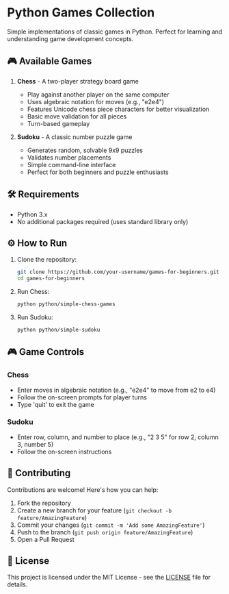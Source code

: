# Python Games Collection

Simple implementations of classic games in Python. Perfect for learning and understanding game development concepts.

## 🎮 Available Games

1. **Chess** - A two-player strategy board game
   - Play against another player on the same computer
   - Uses algebraic notation for moves (e.g., "e2e4")
   - Features Unicode chess piece characters for better visualization
   - Basic move validation for all pieces
   - Turn-based gameplay

2. **Sudoku** - A classic number puzzle game
   - Generates random, solvable 9x9 puzzles
   - Validates number placements
   - Simple command-line interface
   - Perfect for both beginners and puzzle enthusiasts

## 🛠️ Requirements

- Python 3.x
- No additional packages required (uses standard library only)

## ⚙️ How to Run

1. Clone the repository:
   ```bash
   git clone https://github.com/your-username/games-for-beginners.git
   cd games-for-beginners
   ```

2. Run Chess:
   ```bash
   python python/simple-chess-games
   ```

3. Run Sudoku:
   ```bash
   python python/simple-sudoku
   ```

## 🎮 Game Controls

### Chess
- Enter moves in algebraic notation (e.g., "e2e4" to move from e2 to e4)
- Follow the on-screen prompts for player turns
- Type 'quit' to exit the game

### Sudoku
- Enter row, column, and number to place (e.g., "2 3 5" for row 2, column 3, number 5)
- Follow the on-screen instructions

## 🤝 Contributing

Contributions are welcome! Here's how you can help:

1. Fork the repository
2. Create a new branch for your feature (`git checkout -b feature/AmazingFeature`)
3. Commit your changes (`git commit -m 'Add some AmazingFeature'`)
4. Push to the branch (`git push origin feature/AmazingFeature`)
5. Open a Pull Request

## 📜 License

This project is licensed under the MIT License - see the [LICENSE](LICENSE) file for details.
